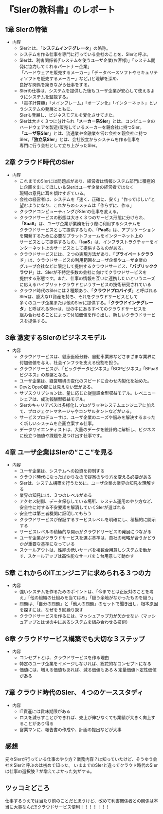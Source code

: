 # 『SIerの教科書』のレポート  
## 1章 SIerの特徴  
  
  - 内容  
    - SIerとは、「**システムインテグレータ**」の略称。
    - システムを作る仕事を専門に行っている会社のことを、SIerと呼ぶ。  
    - SIerは、利害関係者(「システムを使うユーザ企業(お客様)」「システム開発に協力してくれるパートナー企業」  
     「ハードウェアを販売するメーカー」「データベースソフトやセキュリティソフトを販売するメーカー」など。)と理解を深め、  
      良好な関係を築きながら仕事をする。  
    - SIerの仕事は、システムを提供した後もユーザ企業が安心して使えるようにシステムを監視する。  
    - 「電子計算機」「メインフレーム」「オープン化」「インターネット」というシステムの発展とともに、  
      SIerも発展し、ビジネスモデルを変化させてきた。  
    - SIerは大きく３つに分けられ「**メーカー系SIer**」とは、コンピュータのハードウェアを製造/販売しているメーカーを親会社に持つSIer。  
      「**ユーザ系SIer**」とは、流通業や金融業を営む会社を親会社に持つSIer。「**独立系SIer**」とは、会社設立からシステムを作る仕事を  
      専門に行う会社として立ち上がったSIer。
  
  
## 2章 クラウド時代のSIer  
  
  - 内容  
    - これまでのSIerには問題点があり、経営者は情報システム部門に積極的に企画を出してほしい＆SIerはユーザ企業の経営者ではなく  
      現場の意見に耳を傾けすぎている。  
    - 会社の経営者は、システムを「速く、正確に、安く」"作ってほしい"と望むようになり、これからのシステムは「作らずに、作る」  
    - クラウドコンピューティングがSIerの仕事を変える。  
    - クラウドサービスの形態は大きく３つのサービス形態に分けられ、「**SaaS**」は、ユーザ企業が業務を行う際に利用するシステムを  
      クラウドサービスとして提供するもの、「**PaaS**」は、アプリケーションを開発するために必要なプラットフォームをインターネット上の  
      サービスとして提供するもの、「**IaaS**」は、インフラストラクチャーをインターネット上のサービスとして提供するものがある。  
    - クラウドサービスには、２つの実現方法があり、「**プライベートクラウド**」は、クラウドサービスの利用範囲をユーザ企業やユーザ企業の  
      グループ会社などに限定して提供するクラウドサービス、「**パブリッククラウド**」は、SIerが不特定多数の会社に向けてクラウドサービスを  
      提供する形態です。また、仕事の情報を互いに連携したいというニーズに応えるハイブリットクラウドというサービスの技術研究されている    
    - クラウド時代のSIerには２種類あり、「**クラウドプロバイダ**」と呼ばれるSIerは、膨大なIT資産を持ち、それをクラウドサービスとして  
      多くのユーザ企業または他のSIerに提供する。「**クラウドインテグレータ**」と呼ばれるSIerは、世の中にあるすべてのクラウドサービスを  
      組み合わせることによって付加価値を作り出し、新しいクラウドサービスを提供する。  

  
## 3章 激変するSIerのビジネスモデル  
  
  - 内容  
    - クラウドサービスは、健康医療分野、自動車業界などさまざまな業界に付加価値を与え、社会インフラを支える役割を担う。  
    - クラウドサービスが、「ビックデータビジネス」「BCPビジネス」「BPaaSビジネス」の基盤となる。  
    - ユーザ企業は、経営環境の変化のスピードに合わせ内製化を始めた。  
    - DevとOpsの間には見えない壁がある。  
    - サブスクリプションは、量に応じた従量課金型収益モデル。レベニューシェアは、成功報酬型収益モデル。  
    - SIerのキャリアパスは多様化しプログラマやシステムエンジニアに加えて、プロジェクトマネージャやコンサルタントなどがいる。  
    - サービスプロデューサは、ユーザ企業のニーズや悩みを解決するまったく新しいシステムを企画立案する仕事。  
    - データサイエンティストは、大量のデータを統計的に解析し、ビジネスに役立つ価値や課題を見つけ出す仕事です。  
    
## 4章 ユーザ企業はSIerの“ここ”を見る  
  
  - 内容  
    - ユーザ企業は、システムへの投資を抑制する  
    - クラウド時代になったばかりなので提案のやり方を変える必要がある  
    - SIerは、システム構築を行うために、ユーザ企業の業界の知見を理解する  
    - 業界の知見には、３つのレベルがある  
    - アクセス制御、データ保存している場所、システム運用のやり方など、安全性に対する不安要素を解消していくSIerが選ばれる  
    - 安全性は第三者機関に証明してもらう  
    - クラウドサービスが保証するサービスレベルを明確にし、積極的に開示する  
    - サービスレベルの積極的な開示がクラウドサービスの発展につながる  
    - ユーザ企業がクラウドサービスを選ぶ基準は、自社の戦略が合うかどうかが重要な基準になっている  
    - スケールアウトは、性能の低いサーバを複数台用意しシステムを動かす、スケールアップは高性能なサーバを１台用意して動かす  
  
## 5章 これからのITエンジニアに求められる３つの力  
  
  - 内容  
    - 強いシステムを作るためのポイントは、「今までとは正反対のことを考え」「他の組織の仕組みを当てはめ」「疑う余地がなかったものを疑う」  
    - 問題は、「自分の問題」と「他人の問題」のセットで聞き出し、根本原因を探すには、なぜを５回繰り返す  
    - クラウドサービスを作るには、マッシュアップ力が欠かせない（マッシュアップとは世の中にあるシステムを組み合わせる技術）  
  
## 6章 クラウドサービス構築でも大切な３ステップ  
  
  - 内容  
    - コンセプトとは、クラウドサービスを作る理由  
    - 特定のユーザ企業をイメージしなければ、総花的なコンセプトになる  
    - 価値には、増える価値もあれば、減る価値もある & 定量価値ト定性価値がある  
  
## 7章 クラウド時代のSIer、４つのケーススタディ  
  
  - 内容  
    - IT資産には賞味期限がある  
    - ロスを減らすことができれば、売上が伸びなくても業績が大きく向上することがあり得る  
    - 営業マンに、報告書の作成や、計画の提出などが大事  
  
## 感想  
  
  元々SIerが行っている仕事のやり方？業務内容？は知っていたけど、そうゆう会社をSIerと呼ぶのは初めて知った。 
  いままでのSIerと違ってクラウド時代のSIerは仕事の選択肢？が増えてよかった気がする。 
  
  
## ツッコミどころ  
  
  仕事するうえでは当たり前のことだと思うけど、改めて利害関係者との関係は本当に大事なんだ‼クラウドサービス便利！！！！！！！
  
  

